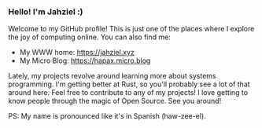 ### Hello! I'm Jahziel :)

Welcome to my GitHub profile! This is just one of the places where I explore the joy of computing online. You can also find me:

- My WWW home: https://jahziel.xyz
- My Micro Blog: https://hapax.micro.blog

Lately, my projects revolve around learning more about systems programming. I'm getting better at Rust, so you'll probably see a lot of that around here. Feel free to contribute to any of my projects! I love getting to know people through the magic of Open Source. See you around!

PS: My name is pronounced like it's in Spanish (haw-zee-el). 
